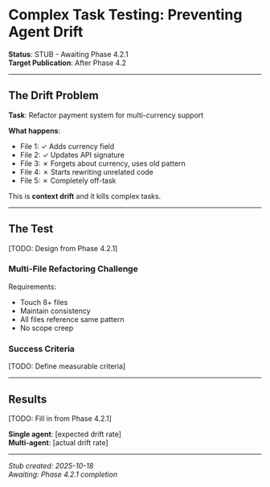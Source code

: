 # Complex Task Testing: Preventing Agent Drift

**Status**: STUB - Awaiting Phase 4.2.1  
**Target Publication**: After Phase 4.2  

---

## The Drift Problem

**Task**: Refactor payment system for multi-currency support

**What happens**:
- File 1: ✓ Adds currency field
- File 2: ✓ Updates API signature
- File 3: ✗ Forgets about currency, uses old pattern
- File 4: ✗ Starts rewriting unrelated code
- File 5: ✗ Completely off-task

This is **context drift** and it kills complex tasks.

---

## The Test

[TODO: Design from Phase 4.2.1]

### Multi-File Refactoring Challenge

Requirements:
- Touch 8+ files
- Maintain consistency
- All files reference same pattern
- No scope creep

### Success Criteria

[TODO: Define measurable criteria]

---

## Results

[TODO: Fill in from Phase 4.2.1]

**Single agent**: [expected drift rate]  
**Multi-agent**: [actual drift rate]

---

*Stub created: 2025-10-18*  
*Awaiting: Phase 4.2.1 completion*
